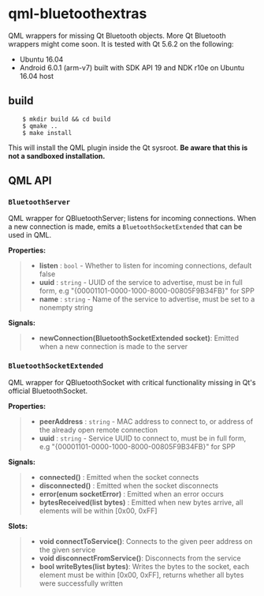 qml-bluetoothextras
===================

QML wrappers for missing Qt Bluetooth objects. More Qt Bluetooth wrappers might come soon. It is tested with Qt 5.6.2 on
the following:

  - Ubuntu 16.04
  - Android 6.0.1 (arm-v7) built with SDK API 19 and NDK r10e on Ubuntu 16.04 host

build
-----

```
    $ mkdir build && cd build
    $ qmake ..
    $ make install
```

This will install the QML plugin inside the Qt sysroot. **Be aware that this is not a sandboxed installation.**

QML API
-------

### `BluetoothServer`

QML wrapper for QBluetoothServer; listens for incoming connections. When a new connection is made, emits a
`BluetoothSocketExtended` that can be used in QML.

**Properties:**

>  - **listen** :   `bool` -    Whether to listen for incoming connections, default false
>  - **uuid** :     `string` -  UUID of the service to advertise, must be in full form, e.g "{00001101-0000-1000-8000-00805F9B34FB}" for SPP
>  - **name** :     `string` -  Name of the service to advertise, must be set to a nonempty string

**Signals:**

>  - **newConnection(BluetoothSocketExtended socket)**: Emitted when a new connection is made to the server

### `BluetoothSocketExtended`

QML wrapper for QBluetoothSocket with critical functionality missing in Qt's official BluetoothSocket.

**Properties:**

>  - **peerAddress** :  `string` -  MAC address to connect to, or address of the already open remote connection
>  - **uuid** :         `string` -  Service UUID to connect to, must be in full form, e.g "{00001101-0000-1000-8000-00805F9B34FB}" for SPP

**Signals:**

>  - **connected()** :                      Emitted when the socket connects
>  - **disconnected()** :                   Emitted when the socket disconnects
>  - **error(enum socketError)** :          Emitted when an error occurs
>  - **bytesReceived(list<int> bytes)** :   Emitted when new bytes arrive, all elements will be within [0x00, 0xFF]

**Slots:**

>  - **void connectToService()**:           Connects to the given peer address on the given service
>  - **void disconnectFromService()**:      Disconnects from the service
>  - **bool writeBytes(list<int> bytes)**:  Writes the bytes to the socket, each element must be within [0x00, 0xFF], returns whether all bytes were successfully written
